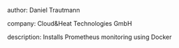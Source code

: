 <p>author: Daniel Trautmann <daniel.trautmann@cloudandheat.com><p>
<p>company: Cloud&Heat Technologies GmbH<p>
<p>description: Installs Prometheus monitoring using Docker<p>
